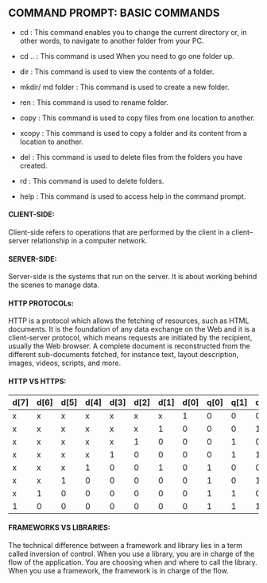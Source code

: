 ## COMMAND PROMPT: BASIC COMMANDS

- cd : This command enables you to change the current directory or, in other words, to navigate to another folder from your PC.

- cd .. : This command is used When you need to go one folder up.

- dir : This command is used to view the contents of a folder.

- mkdir/ md folder : This command is used to create a new folder.

- ren : This command is used to rename folder.

- copy : This command is used to copy files from one location to another.

- xcopy : This command is used to copy a folder and its content from a location to another.

- del : This command is used to delete files from the folders you have created.

- rd : This command is used to delete folders.

- help : This command is used to access help in the command prompt.

#### CLIENT-SIDE:

Client-side refers to operations that are performed by the client in a client–server relationship in a computer network.

#### SERVER-SIDE:

Server-side is the systems that run on the server. It is about working behind the scenes to manage data.

#### HTTP PROTOCOLs:

HTTP is a protocol which allows the fetching of resources, such as HTML documents. It is the foundation of any data exchange on the Web and it is a client-server protocol, which means requests are initiated by the recipient, usually the Web browser. A complete document is reconstructed from the different sub-documents fetched, for instance text, layout description, images, videos, scripts, and more.

#### HTTP VS HTTPS:

| d[7] | d[6] | d[5] | d[4] | d[3] | d[2] | d[1] | d[0] | q[0] | q[1] | q[2] |
| ---- | ---- | ---- | ---- | ---- | ---- | ---- | ---- | ---- | ---- | ---- |
| x    | x    | x    | x    | x    | x    | x    | 1    | 0    | 0    | 0    |
| x    | x    | x    | x    | x    | x    | 1    | 0    | 0    | 0    | 1    |
| x    | x    | x    | x    | x    | 1    | 0    | 0    | 0    | 1    | 0    |
| x    | x    | x    | x    | 1    | 0    | 0    | 0    | 0    | 1    | 1    |
| x    | x    | x    | 1    | 0    | 0    | 1    | 0    | 1    | 0    | 0    |
| x    | x    | 1    | 0    | 0    | 0    | 0    | 0    | 1    | 0    | 1    |
| x    | 1    | 0    | 0    | 0    | 0    | 0    | 0    | 1    | 1    | 0    |
| 1    | 0    | 0    | 0    | 0    | 0    | 0    | 0    | 1    | 1    | 1    |

#### FRAMEWORKS VS LIBRARIES:

The technical difference between a framework and library lies in a term called inversion of control. When you use a library, you are in charge of the flow of the application. You are choosing when and where to call the library. When you use a framework, the framework is in charge of the flow.
